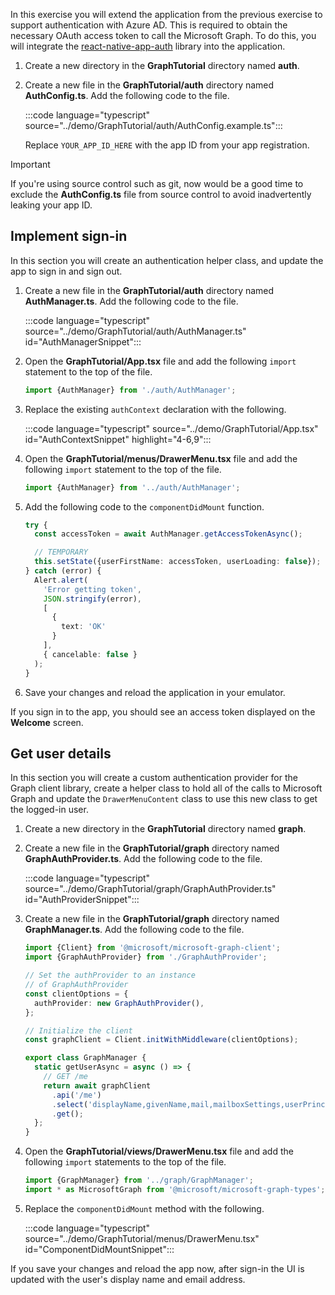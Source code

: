<!-- markdownlint-disable MD002 MD041 -->

In this exercise you will extend the application from the previous exercise to support authentication with Azure AD. This is required to obtain the necessary OAuth access token to call the Microsoft Graph. To do this, you will integrate the [react-native-app-auth](https://github.com/FormidableLabs/react-native-app-auth) library into the application.

1. Create a new directory in the **GraphTutorial** directory named **auth**.
1. Create a new file in the **GraphTutorial/auth** directory named **AuthConfig.ts**. Add the following code to the file.

    :::code language="typescript" source="../demo/GraphTutorial/auth/AuthConfig.example.ts":::

    Replace `YOUR_APP_ID_HERE` with the app ID from your app registration.

> [!IMPORTANT]
> If you're using source control such as git, now would be a good time to exclude the **AuthConfig.ts** file from source control to avoid inadvertently leaking your app ID.

## Implement sign-in

In this section you will create an authentication helper class, and update the app to sign in and sign out.

1. Create a new file in the **GraphTutorial/auth** directory named **AuthManager.ts**. Add the following code to the file.

    :::code language="typescript" source="../demo/GraphTutorial/auth/AuthManager.ts" id="AuthManagerSnippet":::

1. Open the **GraphTutorial/App.tsx** file and add the following `import` statement to the top of the file.

    ```typescript
    import {AuthManager} from './auth/AuthManager';
    ```

1. Replace the existing `authContext` declaration with the following.

    :::code language="typescript" source="../demo/GraphTutorial/App.tsx" id="AuthContextSnippet" highlight="4-6,9":::

1. Open the **GraphTutorial/menus/DrawerMenu.tsx** file and add the following `import` statement to the top of the file.

    ```typescript
    import {AuthManager} from '../auth/AuthManager';
    ```

1. Add the following code to the `componentDidMount` function.

    ```typescript
    try {
      const accessToken = await AuthManager.getAccessTokenAsync();

      // TEMPORARY
      this.setState({userFirstName: accessToken, userLoading: false});
    } catch (error) {
      Alert.alert(
        'Error getting token',
        JSON.stringify(error),
        [
          {
            text: 'OK'
          }
        ],
        { cancelable: false }
      );
    }
    ```

1. Save your changes and reload the application in your emulator.

If you sign in to the app, you should see an access token displayed on the **Welcome** screen.

## Get user details

In this section you will create a custom authentication provider for the Graph client library, create a helper class to hold all of the calls to Microsoft Graph and update the `DrawerMenuContent` class to use this new class to get the logged-in user.

1. Create a new directory in the **GraphTutorial** directory named **graph**.
1. Create a new file in the **GraphTutorial/graph** directory named **GraphAuthProvider.ts**. Add the following code to the file.

    :::code language="typescript" source="../demo/GraphTutorial/graph/GraphAuthProvider.ts" id="AuthProviderSnippet":::

1. Create a new file in the **GraphTutorial/graph** directory named **GraphManager.ts**. Add the following code to the file.

    ```typescript
    import {Client} from '@microsoft/microsoft-graph-client';
    import {GraphAuthProvider} from './GraphAuthProvider';

    // Set the authProvider to an instance
    // of GraphAuthProvider
    const clientOptions = {
      authProvider: new GraphAuthProvider(),
    };

    // Initialize the client
    const graphClient = Client.initWithMiddleware(clientOptions);

    export class GraphManager {
      static getUserAsync = async () => {
        // GET /me
        return await graphClient
          .api('/me')
          .select('displayName,givenName,mail,mailboxSettings,userPrincipalName')
          .get();
      };
    }
    ```

1. Open the **GraphTutorial/views/DrawerMenu.tsx** file and add the following `import` statements to the top of the file.

    ```typescript
    import {GraphManager} from '../graph/GraphManager';
    import * as MicrosoftGraph from '@microsoft/microsoft-graph-types';
    ```

1. Replace the `componentDidMount` method with the following.

    :::code language="typescript" source="../demo/GraphTutorial/menus/DrawerMenu.tsx" id="ComponentDidMountSnippet":::

If you save your changes and reload the app now, after sign-in the UI is updated with the user's display name and email address.
